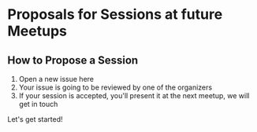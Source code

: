 # Proposals for Sessions at future Meetups

## How to Propose a Session

1. Open a new issue here
2. Your issue is going to be reviewed by one of the organizers
3. If your session is accepted, you'll present it at the next meetup, we will get in touch

Let's get started!
